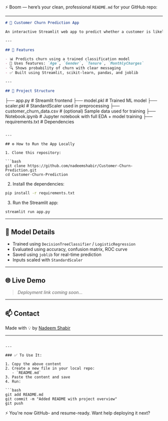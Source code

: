 ⚡ Boom — here’s your clean, professional `README.md` for your GitHub repo:

---

```markdown
# 🔁 Customer Churn Prediction App

An interactive Streamlit web app to predict whether a customer is likely to churn based on key features like age, gender, tenure, and monthly charges. Built with machine learning and deployed for real-time inference.

---

## 🚀 Features

- 📊 Predicts churn using a trained classification model
- 🧠 Uses features: `Age`, `Gender`, `Tenure`, `MonthlyCharges`
- 🔍 Shows probability of churn with clear messaging
- ✅ Built using Streamlit, scikit-learn, pandas, and joblib

---

## 📁 Project Structure

```

├── app.py                 # Streamlit frontend
├── model.pkl              # Trained ML model
├── scaler.pkl             # StandardScaler used in preprocessing
├── customer\_churn\_data.csv # (optional) Sample data used for training
├── Notebook.ipynb         # Jupyter notebook with full EDA + model training
├── requirements.txt       # Dependencies

````

---

## ⚙️ How to Run the App Locally

1. Clone this repository:

```bash
git clone https://github.com/nadeemshabir/Customer-Churn-Prediction.git
cd Customer-Churn-Prediction
````

2. Install the dependencies:

```bash
pip install -r requirements.txt
```

3. Run the Streamlit app:

```bash
streamlit run app.py
```

---

## 🧠 Model Details

* Trained using `DecisionTreeClassifier` / `LogisticRegression`
* Evaluated using accuracy, confusion matrix, ROC curve
* Saved using `joblib` for real-time prediction
* Inputs scaled with `StandardScaler`

---

## 🌐 Live Demo

> *Deployment link coming soon...*

---

## 📫 Contact

Made with 💡 by [Nadeem Shabir](https://github.com/nadeemshabir)

---

````

---

### ✅ To Use It:

1. Copy the above content
2. Create a new file in your local repo:
   - `README.md`
3. Paste the content and save
4. Run:

```bash
git add README.md
git commit -m "Added README with project overview"
git push
````

⚡ You're now GitHub- and resume-ready. Want help deploying it next?
